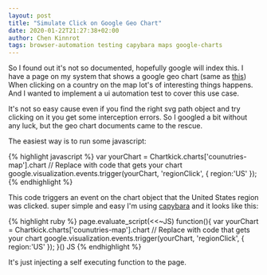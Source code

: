 ```yaml
---
layout: post
title: "Simulate Click on Google Geo Chart"
date: 2020-01-22T21:27:38+02:00
author: Chen Kinnrot 
tags: browser-automation testing capybara maps google-charts 
---
```


So I found out it's not so documented, hopefully google will index this.
I have a page on my  system that shows a google geo chart (same as [this](https://developers.google.com/chart/interactive/docs/gallery/geochart))
When clicking on a country on the map lot's of interesting things happens. And I wanted to implement a ui automation test to cover this use case.

It's not so easy cause even if you find the right svg path object and try clicking on it you get some interception errors.
So I googled a bit without any luck, but the geo chart documents came to the rescue.

The easiest way is to run some javascript:

{% highlight javascript %}
var yourChart = Chartkick.charts['counutries-map'].chart // Replace with code that gets your chart
google.visualization.events.trigger(yourChart, 'regionClick', { region:'US' });
{% endhighlight %}

This code triggers an event on the chart object that the United States region was clicked. super simple and easy
I'm using [capybara](http://teamcapybara.github.io/capybara/) and it looks like this:

{% highlight ruby %}
    page.evaluate_script(<<~JS)
        function(){
            var yourChart = Chartkick.charts['counutries-map'].chart // Replace with code that gets your chart
            google.visualization.events.trigger(yourChart, 'regionClick', { region:'US' });
        }()
      JS
{% endhighlight %}

It's just injecting a self executing function to the page.


 

